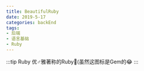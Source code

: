 ```yaml
---
title: BeautifulRuby
date: 2019-5-17
categories: backEnd
tags: 
- 后端
- 语言基础
- Ruby
---
```


:::tip Ruby
优♂雅著称的Ruby💎(虽然这图标是Gem的😂
:::
<!-- more -->
